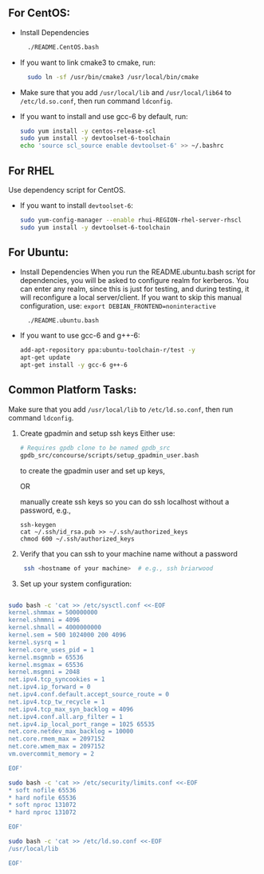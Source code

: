 ## For CentOS:

- Install Dependencies

  ```bash
    ./README.CentOS.bash
  ```

- If you want to link cmake3 to cmake, run:

  ```bash
    sudo ln -sf /usr/bin/cmake3 /usr/local/bin/cmake
  ```

- Make sure that you add `/usr/local/lib` and `/usr/local/lib64` to
`/etc/ld.so.conf`, then run command `ldconfig`.

- If you want to install and use gcc-6 by default, run:

  ```bash
  sudo yum install -y centos-release-scl
  sudo yum install -y devtoolset-6-toolchain
  echo 'source scl_source enable devtoolset-6' >> ~/.bashrc
  ```

## For RHEL

Use dependency script for CentOS.

- If you want to install `devtoolset-6`:

  ```bash
  sudo yum-config-manager --enable rhui-REGION-rhel-server-rhscl
  sudo yum install -y devtoolset-6-toolchain
  ```

## For Ubuntu:

- Install Dependencies
  When you run the README.ubuntu.bash script for dependencies, you will be asked to configure realm for kerberos.
  You can enter any realm, since this is just for testing, and during testing, it will reconfigure a local server/client.
  If you want to skip this manual configuration, use:
  `export DEBIAN_FRONTEND=noninteractive`

  ```bash
    ./README.ubuntu.bash
  ```

- If you want to use gcc-6 and g++-6:

  ```bash
  add-apt-repository ppa:ubuntu-toolchain-r/test -y
  apt-get update
  apt-get install -y gcc-6 g++-6
  ```

## Common Platform Tasks:

Make sure that you add `/usr/local/lib` to `/etc/ld.so.conf`,
then run command `ldconfig`.
1. Create gpadmin and setup ssh keys
   Either use:

   ```bash
   # Requires gpdb clone to be named gpdb_src
   gpdb_src/concourse/scripts/setup_gpadmin_user.bash
   ```
   to create the gpadmin user and set up keys,

   OR

   manually create ssh keys so you can do ssh localhost without a password, e.g., 
   
   ```
   ssh-keygen
   cat ~/.ssh/id_rsa.pub >> ~/.ssh/authorized_keys
   chmod 600 ~/.ssh/authorized_keys
   ```

1. Verify that you can ssh to your machine name without a password

   ```bash
    ssh <hostname of your machine>  # e.g., ssh briarwood
   ```

1. Set up your system configuration:

  ```bash

  sudo bash -c 'cat >> /etc/sysctl.conf <<-EOF
  kernel.shmmax = 500000000
  kernel.shmmni = 4096
  kernel.shmall = 4000000000
  kernel.sem = 500 1024000 200 4096
  kernel.sysrq = 1
  kernel.core_uses_pid = 1
  kernel.msgmnb = 65536
  kernel.msgmax = 65536
  kernel.msgmni = 2048
  net.ipv4.tcp_syncookies = 1
  net.ipv4.ip_forward = 0
  net.ipv4.conf.default.accept_source_route = 0
  net.ipv4.tcp_tw_recycle = 1
  net.ipv4.tcp_max_syn_backlog = 4096
  net.ipv4.conf.all.arp_filter = 1
  net.ipv4.ip_local_port_range = 1025 65535
  net.core.netdev_max_backlog = 10000
  net.core.rmem_max = 2097152
  net.core.wmem_max = 2097152
  vm.overcommit_memory = 2

  EOF'

  sudo bash -c 'cat >> /etc/security/limits.conf <<-EOF
  * soft nofile 65536
  * hard nofile 65536
  * soft nproc 131072
  * hard nproc 131072

  EOF'

  sudo bash -c 'cat >> /etc/ld.so.conf <<-EOF
  /usr/local/lib

  EOF'

  ```

